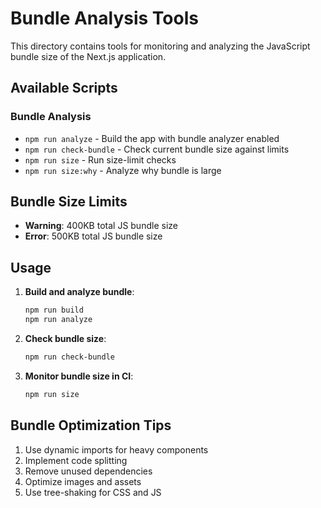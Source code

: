 # Bundle Analysis Tools

This directory contains tools for monitoring and analyzing the JavaScript bundle size of the Next.js application.

## Available Scripts

### Bundle Analysis
- `npm run analyze` - Build the app with bundle analyzer enabled
- `npm run check-bundle` - Check current bundle size against limits
- `npm run size` - Run size-limit checks
- `npm run size:why` - Analyze why bundle is large

## Bundle Size Limits

- **Warning**: 400KB total JS bundle size
- **Error**: 500KB total JS bundle size

## Usage

1. **Build and analyze bundle**:
   ```bash
   npm run build
   npm run analyze
   ```

2. **Check bundle size**:
   ```bash
   npm run check-bundle
   ```

3. **Monitor bundle size in CI**:
   ```bash
   npm run size
   ```

## Bundle Optimization Tips

1. Use dynamic imports for heavy components
2. Implement code splitting
3. Remove unused dependencies
4. Optimize images and assets
5. Use tree-shaking for CSS and JS